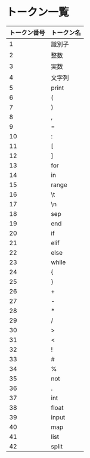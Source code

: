 # トークン一覧

| トークン番号 | トークン名 |
| ---- | ---- |
| 1 | 識別子 |
| 2 | 整数 |
| 3 | 実数 |
| 4 | 文字列 |
| 5 | print |
| 6 | ( |
| 7 | ) |
| 8 | , |
| 9 | = |
| 10 | : |
| 11 | [ |
| 12 | ] |
| 13 | for |
| 14 | in |
| 15 | range |
| 16 | \t |
| 17 | \n |
| 18 | sep |
| 19 | end |
| 20 | if |
| 21 | elif |
| 22 | else |
| 23 | while |
| 24 | { |
| 25 | } |
| 26 | + |
| 27 | - |
| 28 | * |
| 29 | / |
| 30 | > |
| 31 | < |
| 32 | ! |
| 33 | # |
| 34 | % |
| 35 | not |
| 36 | . |
| 37 | int |
| 38 | float |
| 39 | input |
| 40 | map |
| 41 | list |
| 42 | split |
